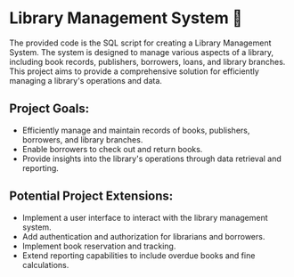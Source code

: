 # Library Management System 📖

The provided code is the SQL script for creating a Library Management System. The system is designed to manage various aspects of a library, including book records, publishers, borrowers, loans, and library branches. This project aims to provide a comprehensive solution for efficiently managing a library's operations and data.

## Project Goals:

- Efficiently manage and maintain records of books, publishers, borrowers, and library branches.
- Enable borrowers to check out and return books.
- Provide insights into the library's operations through data retrieval and reporting.

## Potential Project Extensions:

- Implement a user interface to interact with the library management system.
- Add authentication and authorization for librarians and borrowers.
- Implement book reservation and tracking.
- Extend reporting capabilities to include overdue books and fine calculations.
